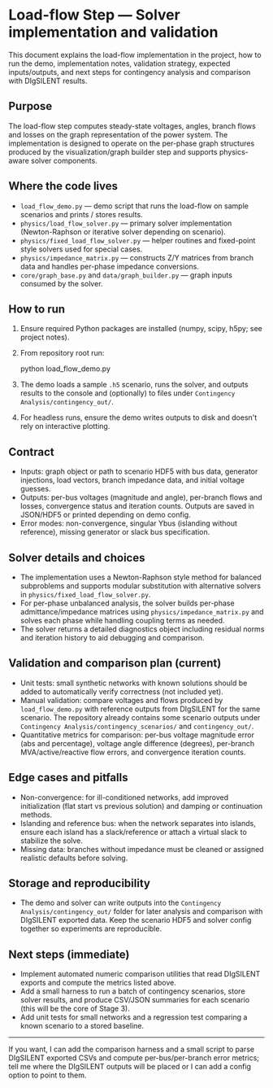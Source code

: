 # Load-flow Step — Solver implementation and validation

This document explains the load-flow implementation in the project, how to run the demo, implementation notes, validation strategy, expected inputs/outputs, and next steps for contingency analysis and comparison with DIgSILENT results.

## Purpose

The load-flow step computes steady-state voltages, angles, branch flows and losses on the graph representation of the power system. The implementation is designed to operate on the per-phase graph structures produced by the visualization/graph builder step and supports physics-aware solver components.

## Where the code lives

- `load_flow_demo.py` — demo script that runs the load-flow on sample scenarios and prints / stores results.
- `physics/load_flow_solver.py` — primary solver implementation (Newton-Raphson or iterative solver depending on scenario).
- `physics/fixed_load_flow_solver.py` — helper routines and fixed-point style solvers used for special cases.
- `physics/impedance_matrix.py` — constructs Z/Y matrices from branch data and handles per-phase impedance conversions.
- `core/graph_base.py` and `data/graph_builder.py` — graph inputs consumed by the solver.

## How to run

1. Ensure required Python packages are installed (numpy, scipy, h5py; see project notes).
2. From repository root run:

   python load_flow_demo.py

3. The demo loads a sample `.h5` scenario, runs the solver, and outputs results to the console and (optionally) to files under `Contingency Analysis/contingency_out/`.

4. For headless runs, ensure the demo writes outputs to disk and doesn't rely on interactive plotting.

## Contract

- Inputs: graph object or path to scenario HDF5 with bus data, generator injections, load vectors, branch impedance data, and initial voltage guesses.
- Outputs: per-bus voltages (magnitude and angle), per-branch flows and losses, convergence status and iteration counts. Outputs are saved in JSON/HDF5 or printed depending on demo config.
- Error modes: non-convergence, singular Ybus (islanding without reference), missing generator or slack bus specification.

## Solver details and choices

- The implementation uses a Newton-Raphson style method for balanced subproblems and supports modular substitution with alternative solvers in `physics/fixed_load_flow_solver.py`.
- For per-phase unbalanced analysis, the solver builds per-phase admittance/impedance matrices using `physics/impedance_matrix.py` and solves each phase while handling coupling terms as needed.
- The solver returns a detailed diagnostics object including residual norms and iteration history to aid debugging and comparison.

## Validation and comparison plan (current)

- Unit tests: small synthetic networks with known solutions should be added to automatically verify correctness (not included yet).
- Manual validation: compare voltages and flows produced by `load_flow_demo.py` with reference outputs from DIgSILENT for the same scenario. The repository already contains some scenario outputs under `Contingency Analysis/contingency_scenarios/` and `contingency_out/`.
- Quantitative metrics for comparison: per-bus voltage magnitude error (abs and percentage), voltage angle difference (degrees), per-branch MVA/active/reactive flow errors, and convergence iteration counts.

## Edge cases and pitfalls

- Non-convergence: for ill-conditioned networks, add improved initialization (flat start vs previous solution) and damping or continuation methods.
- Islanding and reference bus: when the network separates into islands, ensure each island has a slack/reference or attach a virtual slack to stabilize the solve.
- Missing data: branches without impedance must be cleaned or assigned realistic defaults before solving.

## Storage and reproducibility

- The demo and solver can write outputs into the `Contingency Analysis/contingency_out/` folder for later analysis and comparison with DIgSILENT exported data. Keep the scenario HDF5 and solver config together so experiments are reproducible.

## Next steps (immediate)

- Implement automated numeric comparison utilities that read DIgSILENT exports and compute the metrics listed above.
- Add a small harness to run a batch of contingency scenarios, store solver results, and produce CSV/JSON summaries for each scenario (this will be the core of Stage 3).
- Add unit tests for small networks and a regression test comparing a known scenario to a stored baseline.

---

If you want, I can add the comparison harness and a small script to parse DIgSILENT exported CSVs and compute per-bus/per-branch error metrics; tell me where the DIgSILENT outputs will be placed or I can add a config option to point to them.
